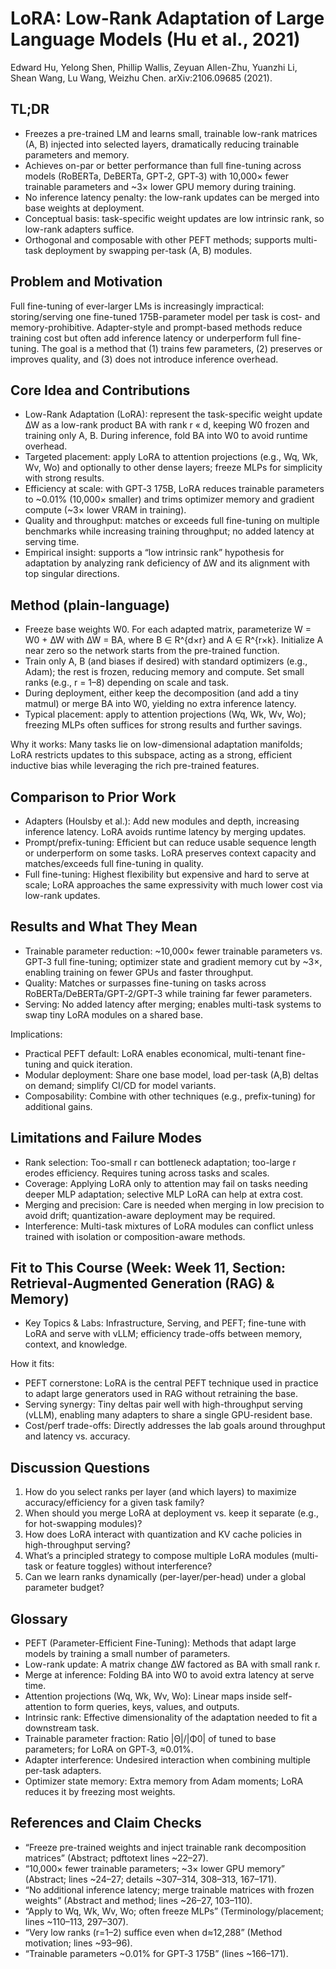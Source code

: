 # LoRA: Low-Rank Adaptation of Large Language Models (Hu et al., 2021)

Edward Hu, Yelong Shen, Phillip Wallis, Zeyuan Allen-Zhu, Yuanzhi Li, Shean Wang, Lu Wang, Weizhu Chen. arXiv:2106.09685 (2021).

## TL;DR
- Freezes a pre-trained LM and learns small, trainable low-rank matrices (A, B) injected into selected layers, dramatically reducing trainable parameters and memory.
- Achieves on-par or better performance than full fine-tuning across models (RoBERTa, DeBERTa, GPT‑2, GPT‑3) with 10,000× fewer trainable parameters and ~3× lower GPU memory during training.
- No inference latency penalty: the low-rank updates can be merged into base weights at deployment.
- Conceptual basis: task-specific weight updates are low intrinsic rank, so low-rank adapters suffice.
- Orthogonal and composable with other PEFT methods; supports multi-task deployment by swapping per-task (A, B) modules.

## Problem and Motivation
Full fine-tuning of ever-larger LMs is increasingly impractical: storing/serving one fine-tuned 175B-parameter model per task is cost- and memory-prohibitive. Adapter-style and prompt-based methods reduce training cost but often add inference latency or underperform full fine-tuning. The goal is a method that (1) trains few parameters, (2) preserves or improves quality, and (3) does not introduce inference overhead.

## Core Idea and Contributions
- Low-Rank Adaptation (LoRA): represent the task-specific weight update ∆W as a low-rank product BA with rank r « d, keeping W0 frozen and training only A, B. During inference, fold BA into W0 to avoid runtime overhead.
- Targeted placement: apply LoRA to attention projections (e.g., Wq, Wk, Wv, Wo) and optionally to other dense layers; freeze MLPs for simplicity with strong results.
- Efficiency at scale: with GPT‑3 175B, LoRA reduces trainable parameters to ~0.01% (10,000× smaller) and trims optimizer memory and gradient compute (~3× lower VRAM in training).
- Quality and throughput: matches or exceeds full fine-tuning on multiple benchmarks while increasing training throughput; no added latency at serving time.
- Empirical insight: supports a “low intrinsic rank” hypothesis for adaptation by analyzing rank deficiency of ∆W and its alignment with top singular directions.

## Method (plain-language)
- Freeze base weights W0. For each adapted matrix, parameterize W = W0 + ∆W with ∆W = BA, where B ∈ R^{d×r} and A ∈ R^{r×k}. Initialize A near zero so the network starts from the pre-trained function.
- Train only A, B (and biases if desired) with standard optimizers (e.g., Adam); the rest is frozen, reducing memory and compute. Set small ranks (e.g., r = 1–8) depending on scale and task.
- During deployment, either keep the decomposition (and add a tiny matmul) or merge BA into W0, yielding no extra inference latency.
- Typical placement: apply to attention projections (Wq, Wk, Wv, Wo); freezing MLPs often suffices for strong results and further savings.

Why it works: Many tasks lie on low-dimensional adaptation manifolds; LoRA restricts updates to this subspace, acting as a strong, efficient inductive bias while leveraging the rich pre-trained features.

## Comparison to Prior Work
- Adapters (Houlsby et al.): Add new modules and depth, increasing inference latency. LoRA avoids runtime latency by merging updates.
- Prompt/prefix-tuning: Efficient but can reduce usable sequence length or underperform on some tasks. LoRA preserves context capacity and matches/exceeds full fine-tuning in quality.
- Full fine-tuning: Highest flexibility but expensive and hard to serve at scale; LoRA approaches the same expressivity with much lower cost via low-rank updates.

## Results and What They Mean
- Trainable parameter reduction: ~10,000× fewer trainable parameters vs. GPT‑3 full fine-tuning; optimizer state and gradient memory cut by ~3×, enabling training on fewer GPUs and faster throughput.
- Quality: Matches or surpasses fine-tuning on tasks across RoBERTa/DeBERTa/GPT‑2/GPT‑3 while training far fewer parameters.
- Serving: No added latency after merging; enables multi-task systems to swap tiny LoRA modules on a shared base.

Implications:
- Practical PEFT default: LoRA enables economical, multi-tenant fine-tuning and quick iteration.
- Modular deployment: Share one base model, load per-task (A,B) deltas on demand; simplify CI/CD for model variants.
- Composability: Combine with other techniques (e.g., prefix-tuning) for additional gains.

## Limitations and Failure Modes
- Rank selection: Too-small r can bottleneck adaptation; too-large r erodes efficiency. Requires tuning across tasks and scales.
- Coverage: Applying LoRA only to attention may fail on tasks needing deeper MLP adaptation; selective MLP LoRA can help at extra cost.
- Merging and precision: Care is needed when merging in low precision to avoid drift; quantization-aware deployment may be required.
- Interference: Multi-task mixtures of LoRA modules can conflict unless trained with isolation or composition-aware methods.

## Fit to This Course (Week: Week 11, Section: Retrieval-Augmented Generation (RAG) & Memory)
- Key Topics & Labs: Infrastructure, Serving, and PEFT; fine-tune with LoRA and serve with vLLM; efficiency trade-offs between memory, context, and knowledge.

How it fits:
- PEFT cornerstone: LoRA is the central PEFT technique used in practice to adapt large generators used in RAG without retraining the base.
- Serving synergy: Tiny deltas pair well with high-throughput serving (vLLM), enabling many adapters to share a single GPU-resident base.
- Cost/perf trade-offs: Directly addresses the lab goals around throughput and latency vs. accuracy.

## Discussion Questions
1) How do you select ranks per layer (and which layers) to maximize accuracy/efficiency for a given task family?
2) When should you merge LoRA at deployment vs. keep it separate (e.g., for hot-swapping modules)?
3) How does LoRA interact with quantization and KV cache policies in high-throughput serving?
4) What’s a principled strategy to compose multiple LoRA modules (multi-task or feature toggles) without interference?
5) Can we learn ranks dynamically (per-layer/per-head) under a global parameter budget?

## Glossary
- PEFT (Parameter-Efficient Fine-Tuning): Methods that adapt large models by training a small number of parameters.
- Low-rank update: A matrix change ∆W factored as BA with small rank r.
- Merge at inference: Folding BA into W0 to avoid extra latency at serve time.
- Attention projections (Wq, Wk, Wv, Wo): Linear maps inside self-attention to form queries, keys, values, and outputs.
- Intrinsic rank: Effective dimensionality of the adaptation needed to fit a downstream task.
- Trainable parameter fraction: Ratio |Θ|/|Φ0| of tuned to base parameters; for LoRA on GPT‑3, ≈0.01%.
- Adapter interference: Undesired interaction when combining multiple per-task adapters.
- Optimizer state memory: Extra memory from Adam moments; LoRA reduces it by freezing most weights.

## References and Claim Checks
- “Freeze pre-trained weights and inject trainable rank decomposition matrices” (Abstract; pdftotext lines ~22–27).
- “10,000× fewer trainable parameters; ~3× lower GPU memory” (Abstract; lines ~24–27; details ~307–314, 308–313, 167–171).
- “No additional inference latency; merge trainable matrices with frozen weights” (Abstract and method; lines ~26–27, 103–110).
- “Apply to Wq, Wk, Wv, Wo; often freeze MLPs” (Terminology/placement; lines ~110–113, 297–307).
- “Very low ranks (r=1–2) suffice even when d≈12,288” (Method motivation; lines ~93–96).
- “Trainable parameters ~0.01% for GPT‑3 175B” (lines ~166–171).

